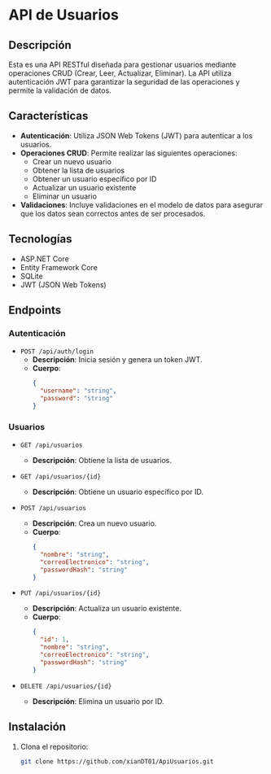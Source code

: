 # API de Usuarios

## Descripción
Esta es una API RESTful diseñada para gestionar usuarios mediante operaciones CRUD (Crear, Leer, Actualizar, Eliminar). La API utiliza autenticación JWT para garantizar la seguridad de las operaciones y permite la validación de datos.

## Características
- **Autenticación**: Utiliza JSON Web Tokens (JWT) para autenticar a los usuarios.
- **Operaciones CRUD**: Permite realizar las siguientes operaciones:
  - Crear un nuevo usuario
  - Obtener la lista de usuarios
  - Obtener un usuario específico por ID
  - Actualizar un usuario existente
  - Eliminar un usuario
- **Validaciones**: Incluye validaciones en el modelo de datos para asegurar que los datos sean correctos antes de ser procesados.

## Tecnologías
- ASP.NET Core
- Entity Framework Core
- SQLite
- JWT (JSON Web Tokens)

## Endpoints
### Autenticación
- `POST /api/auth/login`
  - **Descripción**: Inicia sesión y genera un token JWT.
  - **Cuerpo**:
    ```json
    {
      "username": "string",
      "password": "string"
    }
    ```

### Usuarios
- `GET /api/usuarios`
  - **Descripción**: Obtiene la lista de usuarios.
  
- `GET /api/usuarios/{id}`
  - **Descripción**: Obtiene un usuario específico por ID.

- `POST /api/usuarios`
  - **Descripción**: Crea un nuevo usuario.
  - **Cuerpo**:
    ```json
    {
      "nombre": "string",
      "correoElectronico": "string",
      "passwordHash": "string"
    }
    ```

- `PUT /api/usuarios/{id}`
  - **Descripción**: Actualiza un usuario existente.
  - **Cuerpo**:
    ```json
    {
      "id": 1,
      "nombre": "string",
      "correoElectronico": "string",
      "passwordHash": "string"
    }
    ```

- `DELETE /api/usuarios/{id}`
  - **Descripción**: Elimina un usuario por ID.

## Instalación
1. Clona el repositorio:
   ```bash
   git clone https://github.com/xianDT01/ApiUsuarios.git
